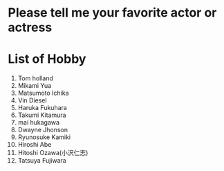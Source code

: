# Please tell me your favorite actor or actress


# List of Hobby
1. Tom holland
2. Mikami Yua
3. Matsumoto Ichika
4. Vin Diesel
5. Haruka Fukuhara
6. Takumi Kitamura
7. mai hukagawa
8. Dwayne Jhonson
9. Ryunosuke Kamiki
10. Hiroshi Abe
11. Hitoshi Ozawa(小沢仁志)
12. Tatsuya Fujiwara
